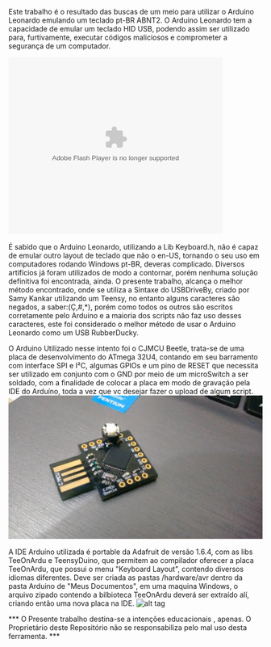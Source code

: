   
  
  Este trabalho é o resultado das buscas de um meio para utilizar o Arduino Leonardo emulando um teclado pt-BR ABNT2.
  O Arduino Leonardo tem a capacidade de emular um teclado HID USB, podendo assim ser utilizado para, furtivamente, executar códigos maliciosos e comprometer a segurança de um computador.
  
  <object width="425" height="350">
  <param name="movie" value="https://www.youtube.com/watch?v=4UxkpEODDXI" />
  <param name="wmode" value="transparent" />
  <embed src="https://www.youtube.com/watch?v=4UxkpEODDXI"
         type="application/x-shockwave-flash"
         wmode="transparent" width="425" height="350" />
</object>
  
  É sabido que o Arduino Leonardo, utilizando a Lib Keyboard.h, não é capaz de emular outro layout de teclado que não o en-US, tornando o seu uso em computadores rodando Windows pt-BR, deveras complicado.
  Diversos artifícios já foram utilizados de modo a contornar, porém nenhuma solução definitiva foi encontrada, ainda.
  O presente trabalho, alcança o melhor método encontrado, onde se utiliza a Sintaxe do USBDriveBy, criado por Samy Kankar utilizando um Teensy, no entanto alguns caracteres são negados, a saber:(Ç,#,*), porém como todos os outros são escritos corretamente pelo Arduino e a maioria dos scripts não faz uso desses caracteres, este foi considerado o melhor método de usar o Arduino Leonardo como um USB RubberDucky. 
  
  O Arduino Utilizado nesse intento foi o CJMCU Beetle, trata-se de uma placa de desenvolvimento do ATmega 32U4, contando em seu barramento com interface SPI e I²C, algumas GPIOs e um pino de RESET que necessita ser utilizado em conjunto com o GND por meio de um microSwitch a ser soldado, com a finalidade de colocar a placa em modo de gravação pela IDE do Arduíno, toda a vez que vc desejar fazer o upload de algum script.
  ![alt tag](https://github.com/TradeCrafter/DuckyBR/blob/master/TeeOnArdu/CJMCUswitched.jpg)
  
  A IDE Arduíno utilizada é portable da Adafruit de versão 1.6.4, com as libs TeeOnArdu e TeensyDuino, que permitem ao compilador oferecer a placa TeeOnArdu, que possui o menu "Keyboard Layout", contendo diversos idiomas diferentes. Deve ser criada as pastas /hardware/avr dentro da pasta Arduino de "Meus Documentos", em uma maquina Windows, o arquivo zipado contendo a bilbioteca TeeOnArdu deverá ser extraído alí, criando então uma nova placa na IDE.
  ![alt tag](https://github.com/TradeCrafter/DuckyBR/blob/master/TeeOnArdu/Sem%20t%C3%ADtulo.jpg)
  
  
*** O Presente trabalho destina-se a intenções educacionais , apenas. O Proprietário deste Repositório não se responsabiliza pelo mal uso desta ferramenta. ***

